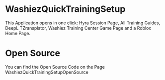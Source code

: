 # WashiezQuickTrainingSetup
This Application opens in one click: Hyra Session Page, All Training Guides, DeepL TZransplator, Washiez Training Center Game Page and a Roblox Home Page.

# Open Source
You can find the Open Source Code on the Page WashiezQuickTrainingSetupOpenSource
